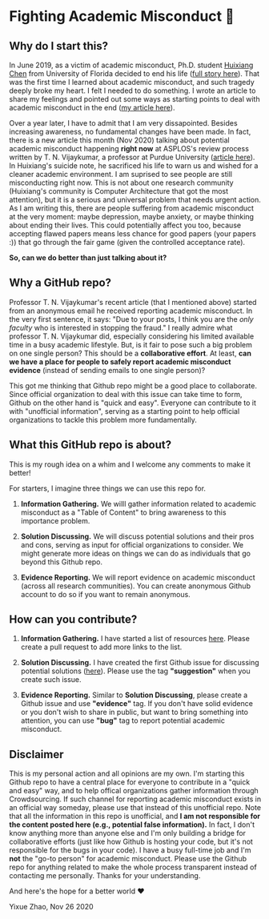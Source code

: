 # Fighting Academic Misconduct 💪

## Why do I start this?
In June 2019, as a victim of academic misconduct, Ph.D. student [Huixiang Chen](https://sites.google.com/site/huixiangchen5319/) from University of Florida decided to end his life ([full story here](https://medium.com/@huixiangvoice/the-hidden-story-behind-the-suicide-phd-candidate-huixiang-chen-236cd39f79d3)). That was the first time I learned about academic misconduct, and such tragedy deeply broke my heart. I felt I needed to do something. I wrote an article to share my feelings and pointed out some ways as starting points to deal with academic misconduct in the end ([my article here](https://medium.com/@yixue_zhao/academic-misconduct-can-kill-innocent-lives-thoughts-on-huixiang-chens-suicide-f619f6465a80)).

Over a year later, I have to admit that I am very dissapointed. Besides increasing awareness, no fundamental changes have been made. In fact, there is a new article this month (Nov 2020) talking about potential academic misconduct happening **right now** at ASPLOS's review process written by T. N. Vijaykumar, a professor at Purdue University ([article here](https://medium.com/@tnvijayk/potential-organized-fraud-in-on-going-asplos-reviews-874ce14a3ebe)). In Huixiang's suicide note, he sacrificed his life to warn us and wished for a cleaner academic environment. I am suprised to see people are still misconducting right now. This is not about one research community (Huixiang's community is Computer Architecture that got the most attention), but it is a serious and universal problem that needs urgent action. As I am writing this, there are people suffering from academic misconduct at the very moment: maybe depression, maybe anxiety, or maybe thinking about ending their lives. This could potentially affect you too, because accepting flawed papers means less chance for good papers (your papers :)) that go through the fair game (given the controlled acceptance rate). 

**So, can we do better than just talking about it?**

## Why a GitHub repo?
Professor T. N. Vijaykumar's recent article (that I mentioned above) started from an anonymous email he received reporting academic misconduct. In the very first sentence, it says: "Due to your posts, I think you are the *only faculty* who is interested in stopping the fraud." I really admire what professor T. N. Vijaykumar did, especially considering his limited available time in a busy academic lifestyle. But, is it fair to pose such a big problem on one single person? This should be a **collaborative effort**. At least, **can we have a place for people to safely report academic misconduct evidence** (instead of sending emails to one single person)?

This got me thinking that Github repo might be a good place to collaborate. Since official organization to deal with this issue can take time to form, Github on the other hand is "quick and easy". Everyone can contribute to it with "unofficial information", serving as a starting point to help official organizations to tackle this problem more fundamentally.

## What this GitHub repo is about?
This is my rough idea on a whim and I welcome any comments to make it better! 

For starters, I imagine three things we can use this repo for.

1. **Information Gathering.** We willl gather information related to academic misconduct as a "Table of Content" to bring awareness to this importance problem.

2. **Solution Discussing.** We will discuss potential solutions and their pros and cons, serving as input for official organizations to consider. We might generate more ideas on things we can do as individuals that go beyond this Github repo.

3. **Evidence Reporting.** We will report evidence on academic misconduct (across all research communities). You can create anonymous Github account to do so if you want to remain anonymous.

## How can you contribute?

1. **Information Gathering.** I have started a list of resources [here](Resources.md). Please create a pull request to add more links to the list.

2. **Solution Discussing.** I have created the first Github issue for discussing potential solutions ([here](https://github.com/felicitia/FightingAcademicMisconduct/issues/1)). Please use the tag **"suggestion"** when you create such issue.

3. **Evidence Reporting.** Similar to **Solution Discussing**, please create a Github issue and use **"evidence"** tag. If you don't have solid evidence or you don't wish to share in public, but want to bring something into attention, you can use **"bug"** tag to report potential academic misconduct. 

## Disclaimer

This is my personal action and all opinions are my own. I'm starting this Github repo to have a central place for everyone to contribute in a "quick and easy" way, and to help offical organizations gather information through Crowdsourcing. If such channel for reporting academic misconduct exists in an official way someday, please use that instead of this unofficial repo. Note that all the information in this repo is unofficial, and **I am not responsible for the content posted here (e.g., potential false information).** In fact, I don't know anything more than anyone else and I'm only building a bridge for collaborative efforts (just like how Github is hosting your code, but it's not responsible for the bugs in your code). I have a busy full-time job and I'm **not** the "go-to person" for academic misconduct. Please use the Github repo for anything related to make the whole process transparent instead of contacting me personally. Thanks for your understanding.

And here's the hope for a better world ❤️

Yixue Zhao, Nov 26 2020
